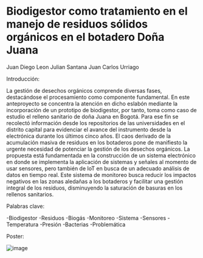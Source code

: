 # Biodigestor como tratamiento en el manejo de residuos sólidos orgánicos en el botadero Doña Juana

Juan Diego Leon
Julian Santana
Juan Carlos Urriago

Introducción:

La gestión de desechos orgánicos comprende diversas fases, destacándose el procesamiento como componente fundamental. En este anteproyecto se concentra la atención en dicho eslabón mediante la incorporación de un prototipo de biodigestor, por tanto, toma como caso de estudio el relleno sanitario de doña Juana en Bogotá. Para ese fin se recolectó información desde los repositorios de las universidades en el distrito capital para evidenciar el avance del instrumento desde la electrónica durante los últimos cinco años. El caos derivado de la acumulación masiva de residuos en los botaderos pone de manifiesto la urgente necesidad de potenciar la gestión de los desechos orgánicos.
La propuesta está fundamentada en la construcción de un sistema electrónico en donde se implementa la aplicación de sistemas y señales al momento de usar sensores, pero también de IoT en busca de un adecuado análisis de datos en tiempo real. Este sistema de monitoreo busca reducir los impactos negativos en las zonas aledañas a los botaderos y facilitar una gestión integral de los residuos, disminuyendo la saturación de basuras en los rellenos sanitarios.

Palabras clave:

-Biodigestor
-Residuos
-Biogás
-Monitoreo
-Sistema
-Sensores
-Temperatura
-Presión
-Bacterias
-Problemática

Poster:

![image](https://github.com/user-attachments/assets/b846689a-0cd6-465e-82d3-bc384d82b67a)




